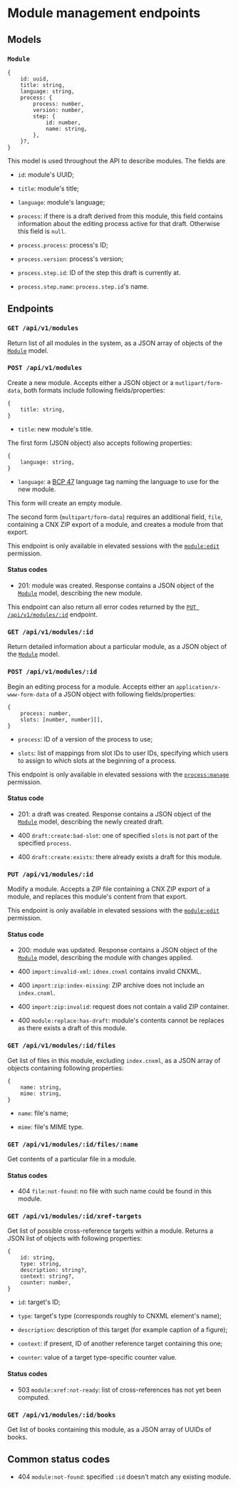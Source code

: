 # Module management endpoints



## Models ######################################################################

### `Module`

```
{
    id: uuid,
    title: string,
    language: string,
    process: {
        process: number,
        version: number,
        step: {
            id: number,
            name: string,
        },
    }?,
}
```

This model is used throughout the API to describe modules. The fields are

- `id`: module's UUID;

- `title`: module's title;

- `language`: module's language;

- `process`: if there is a draft derived from this module, this field contains
  information about the editing process active for that draft. Otherwise this
  field is `null`.

- `process.process`: process's ID;

- `process.version`: process's version;

- `process.step.id`: ID of the step this draft is currently at.

- `process.step.name`: `process.step.id`'s name.



## Endpoints ###################################################################

### `GET /api/v1/modules`

Return list of all modules in the system, as a JSON array of objects of the
[`Module`](#module) model.

### `POST /api/v1/modules`

Create a new module. Accepts either a JSON object or a `mutlipart/form-data`,
both formats include following fields/properties:

```
{
    title: string,
}
```

- `title`: new module's title.

The first form (JSON object) also accepts following properties:

```
{
    language: string,
}
```

- `language`: a [BCP 47][BCP47] language tag naming the language to use for the
  new module.

This form will create an empty module.

The second form (`multipart/form-data`) requires an additional field, `file`,
containing a CNX ZIP export of a module, and creates a module from that export.

This endpoint is only available in elevated sessions with the [`module:edit`](
../#p-module-edit) permission.

[BCP47]: https://tools.ietf.org/rfc/bcp/bcp47.txt

#### Status codes

- 201: module was created. Response contains a JSON object of the
  [`Module`](#module) model, describing the new module.

This endpoint can also return all error codes returned by the
[`PUT /api/v1/modules/:id`](#put-apiv1modulesid) endpoint.

### `GET /api/v1/modules/:id`

Return detailed information about a particular module, as a JSON object of the
[`Module`](#module) model.

### `POST /api/v1/modules/:id`

Begin an editing process for a module. Accepts either an
`application/x-www-form-data` of a JSON object with following fields/properties:

```
{
    process: number,
    slots: [number, number][],
}
```

- `process`: ID of a version of the process to use;

- `slots`: list of mappings from slot IDs to user IDs, specifying which users to
  assign to which slots at the beginning of a process.

This endpoint is only available in elevated sessions with the
[`process:manage`](../#p-process-manage) permission.

#### Status code

- 201: a draft was created. Response contains a JSON object of the
  [`Module`](#module) model, describing the newly created draft.

- 400 `draft:create:bad-slot`: one of specified `slots` is not part of the
  specified `process`.

- 400 `draft:create:exists`: there already exists a draft for this module.

### `PUT /api/v1/modules/:id`

Modify a module. Accepts a ZIP file containing a CNX ZIP export of a module, and
replaces this module's content from that export.

This endpoint is only available in elevated sessions with the [`module:edit`](
../#p-module-edit) permission.

#### Status code

- 200: module was updated. Response contains a JSON object of the
  [`Module`](#module) model, describing the module with changes applied.

- 400 `import:invalid-xml`: `idnex.cnxml` contains invalid CNXML.

- 400 `import:zip:index-missing`: ZIP archive does not include an `index.cnxml`.

- 400 `import:zip:invalid`: request does not contain a valid ZIP container.

- 400 `module:replace:has-draft`: module's contents cannot be replaces as there
  exists a draft of this module.

### `GET /api/v1/modules/:id/files`

Get list of files in this module, excluding `index.cnxml`, as a JSON array of
objects containing following properties:

```
{
    name: string,
    mime: string,
}
```

- `name`: file's name;

- `mime`: file's MIME type.

### `GET /api/v1/modules/:id/files/:name`

Get contents of a particular file in a module.

#### Status codes

- 404 `file:not-found`: no file with such name could be found in this module.

### `GET /api/v1/modules/:id/xref-targets`

Get list of possible cross-reference targets within a module. Returns a JSON
list of objects with following properties:

```
{
    id: string,
    type: string,
    description: string?,
    context: string?,
    counter: number,
}
```

- `id`: target's ID;

- `type`: target's type (corresponds roughly to CNXML element's name);

- `description`: description of this target (for example caption of a figure);

- `context`: if present, ID of another reference target containing this one;

- `counter`: value of a target type-specific counter value.

#### Status codes

- 503 `module:xref:not-ready`: list of cross-references has not yet been
  computed.

### `GET /api/v1/modules/:id/books`

Get list of books containing this module, as a JSON array of UUIDs of books.



## Common status codes #########################################################

- 404 `module:not-found`: specified `:id` doesn't match any existing module.
